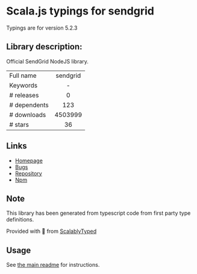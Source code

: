 
# Scala.js typings for sendgrid

Typings are for version 5.2.3

## Library description:
Official SendGrid NodeJS library.

|                    |                 |
| ------------------ | :-------------: |
| Full name          | sendgrid |
| Keywords           | - |
| # releases         | 0 |
| # dependents       | 123 |
| # downloads        | 4503999 |
| # stars            | 36 |

## Links
- [Homepage](https://sendgrid.com)
- [Bugs](https://github.com/sendgrid/sendgrid-nodejs/issues)
- [Repository](https://github.com/sendgrid/sendgrid-nodejs)
- [Npm](https://www.npmjs.com/package/sendgrid)
    


## Note
This library has been generated from typescript code from first party type definitions.

Provided with :purple_heart: from [ScalablyTyped](https://github.com/oyvindberg/ScalablyTyped)

## Usage
See [the main readme](../../readme.md) for instructions.



